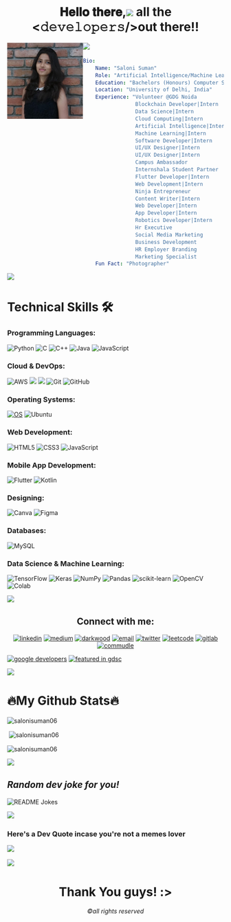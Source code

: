 <h1  align="center">  𝐇𝐞𝐥𝐥𝐨 𝐭𝐡𝐞𝐫𝐞,<img src="https://raw.githubusercontent.com/MartinHeinz/MartinHeinz/master/wave.gif" width="30px"> all the <𝚍𝚎𝚟𝚎𝚕𝚘𝚙𝚎𝚛𝚜/>out there!!</h1>
<a href="https://www.youtube.com/watch?v=dQw4w9WgXcQ"><img src="https://user-images.githubusercontent.com/73097560/115834477-dbab4500-a447-11eb-908a-139a6edaec5c.gif"></a>
<img width="35%" align="left" src="saloni1.jpeg" >

```yaml
Bio:
    Name: "Saloni Suman"
    Role: "Artificial Intelligence/Machine Learning @Google Developers Student Club-SNPIT"
    Education: "Bachelors (Honours) Computer Science."
    Location: "University of Delhi, India"
    Experience: "Volunteer @GDG Noida
                 Blockchain Developer|Intern    @Fastfindfirm
                 Data Science|Intern            @Fastfindfirm
                 Cloud Computing|Intern         @Fastfindfirm
                 Artificial Intelligence|Intern @Fastfindfirm
                 Machine Learning|Intern        @Fastfindfirm
                 Software Developer|Intern      @Fastfindfirm
                 UI/UX Designer|Intern          @All About Programming
                 UI/UX Designer|Intern          @Codedu Community
                 Campus Ambassador              @International MUN
                 Internshala Student Partner    @Internshala
                 Flutter Developer|Intern       @XcitEducation Worldwide
                 Web Development|Intern         @Intern'spedia
                 Ninja Entrepreneur             @Coding Ninjas
                 Content Writer|Intern          @Icy Tales
                 Web Developer|Intern           @Lets Grow More
                 App Developer|Intern           @Lets Grow More
                 Robotics Developer|Intern      @Kodacy
                 Hr Executive                   @LUDIFU (Let Us Do It For U)
                 Social Media Marketing         @LUDIFU (Let Us Do It For U)
                 Business Development           @LUDIFU (Let Us Do It For U)
                 HR Employer Branding           @LUDIFU (Let Us Do It For U)
                 Marketing Specialist           @LUDIFU (Let Us Do It For U)"
    Fun Fact: "Photographer"
```
<img src="https://user-images.githubusercontent.com/73097560/115834477-dbab4500-a447-11eb-908a-139a6edaec5c.gif"></a>
<h1> Technical Skills 🛠 </h1>

<h3 align="left">Programming Languages:</h3>

![Python](https://img.shields.io/badge/Python-FFD43B?style=for-the-badge&logo=python&logoColor=blue)
![C](https://img.shields.io/badge/c-%2300599C.svg?style=for-the-badge&logo=c&logoColor=white)
![C++](https://img.shields.io/badge/c++-%2300599C.svg?style=for-the-badge&logo=c%2B%2B&logoColor=white)
![Java](https://img.shields.io/badge/java-%23ED8B00.svg?style=for-the-badge&logo=java&logoColor=white)
![JavaScript](https://img.shields.io/badge/javascript-%23323330.svg?style=for-the-badge&logo=javascript&logoColor=%23F7DF1E)

<h3 align="left">Cloud & DevOps:</h3>

![AWS](https://img.shields.io/badge/AWS-%23FF9900.svg?style=for-the-badge&logo=amazon-aws&logoColor=white)
<img src="https://img.shields.io/badge/Google_Cloud-4285F4?style=for-the-badge&logo=google-cloud&logoColor=white" />
<img src="https://img.shields.io/badge/microsoft%20azure-2300C4CC?style=for-the-badge&logo=microsoft-azure&logoColor=white" />
![Git](https://img.shields.io/badge/git-%23F05033.svg?style=for-the-badge&logo=git&logoColor=white)
![GitHub](https://img.shields.io/badge/github-%23121011.svg?style=for-the-badge&logo=github&logoColor=white)

<h3 align="left">Operating Systems:</h3>

[![OS](https://img.shields.io/badge/OS-Linux-informational?style=flat-square&logo=linux&logoColor=white)](https://en.wikipedia.org/wiki/Linux)
![Ubuntu](https://img.shields.io/badge/Ubuntu-E95420?style=for-the-badge&logo=ubuntu&logoColor=white)

<h3 align="left">Web Development:</h3>

![HTML5](https://img.shields.io/badge/html5-%23E34F26.svg?style=for-the-badge&logo=html5&logoColor=white)
![CSS3](https://img.shields.io/badge/css3-%231572B6.svg?style=for-the-badge&logo=css3&logoColor=white)
![JavaScript](https://img.shields.io/badge/javascript-%23323330.svg?style=for-the-badge&logo=javascript&logoColor=%23F7DF1E)

<h3 align="left">Mobile App Development:</h3>

![Flutter](https://img.shields.io/badge/Flutter-%2302569B.svg?style=for-the-badge&logo=Flutter&logoColor=white)
![Kotlin](https://img.shields.io/badge/Kotlin-%712231.svg?style=for-the-badge&logo=Kotlin&logoColor=orange)

<h3 align="left">Designing:</h3>

![Canva](https://img.shields.io/badge/Canva-%2300C4CC.svg?style=for-the-badge&logo=Canva&logoColor=white)
![Figma](https://img.shields.io/badge/Figma-%2330DA.svg?style=for-the-badge&logo=Figma&logoColor=white)


<h3 align="left">Databases:</h3>

![MySQL](https://img.shields.io/badge/MySQL-E20028?style=for-the-badge&logo=MySQL&logoColor=black)


<h3 align="left">Data Science & Machine Learning:</h3>

![TensorFlow](https://img.shields.io/badge/TensorFlow-%23FF6F00.svg?style=for-the-badge&logo=TensorFlow&logoColor=white)
![Keras](https://img.shields.io/badge/Keras-%23D00000.svg?style=for-the-badge&logo=Keras&logoColor=white)
![NumPy](https://img.shields.io/badge/numpy-%23013243.svg?style=for-the-badge&logo=numpy&logoColor=white)
![Pandas](https://img.shields.io/badge/pandas-%23150458.svg?style=for-the-badge&logo=pandas&logoColor=white)
![scikit-learn](https://img.shields.io/badge/scikit--learn-%23F7931E.svg?style=for-the-badge&logo=scikit-learn&logoColor=white)
![OpenCV](https://img.shields.io/badge/opencv-%23white.svg?style=for-the-badge&logo=opencv&logoColor=white)
![Colab](https://img.shields.io/badge/googlecolab-%2300C4CC.svg?style=for-the-badge&logo=googlecolab&logoColor=white)

<img src="https://user-images.githubusercontent.com/73097560/115834477-dbab4500-a447-11eb-908a-139a6edaec5c.gif"></a>

<h2 align="center"> Connect with me: </h2>

<p align="center">
  <a href="https://www.linkedin.com/in/saloni-suman-35582a237"><img src="https://img.icons8.com/color/96/000000/linkedin.png" alt="linkedin"/></a>
  <a href="https://medium.com/@salonisuman06"><img src="https://img.icons8.com/color/96/000000/medium-logo.png" alt="medium"/></a>
  <a href="https://github.com/salonisuman06"><img src="https://img.icons8.com/fluent/96/000000/github.png" alt="darkwood"/></a>
  <a href="mailto:salonisuman06@gmail.com"><img src="https://img.icons8.com/color/96/000000/gmail.png" alt="email"/></a>
  <a href="https://twitter.com/__saloniii"><img src="https://img.icons8.com/color/96/000000/twitter.png" alt="twitter"/></a>
  <a href="https://leetcode.com/salonisuman06/"><img src="https://leetcode.com/static/images/LeetCode_logo_rvs.png" width="12%" alt="leetcode"/></a>
  <a href="https://gitlab.com/salonisuman06"><img src="https://img.icons8.com/color/96/000000/gitlab.png" alt="gitlab"/></a>
    <a href="https://www.commudle.com/users/salonisuman06"><img src="https://json.commudle.com/rails/active_storage/blobs/eyJfcmFpbHMiOnsibWVzc2FnZSI6IkJBaHBBZ3UzIiwiZXhwIjpudWxsLCJwdXIiOiJibG9iX2lkIn19--c793a76a579714d72bf7e51b0fe9d4d13640a460/commudle-logo-full.png"width="25%" alt="commudle"/></a>
  
  <a href="https://developers.google.com/profile/u/salonisuman06"><img src="https://www.gstatic.com/devrel-devsite/prod/ve286fa3f99aa90bc7ef7460968844e5bb93251ce750a58802f281151c87037d6/developers/images/lockup.svg" width="29%" alt="google developers"/></a>
  <a href="https://gitlab.com/salonisuman06"><img src="https://res.cloudinary.com/startup-grind/image/upload/dpr_2.0,fl_sanitize/v1/gcs/platform-data-dsc/contentbuilder/logo_dark_horizontal_097s7oa.svg" width="50%" alt="featured in gdsc"/></a>
</p>
  <!---   <a href="https://hub.docker.com/u/matyo91"><img src="https://img.icons8.com/color/96/000000/docker.png" alt="docker"/></a> --->


<a href="https://www.youtube.com/watch?v=dQw4w9WgXcQ"><img src="https://user-images.githubusercontent.com/73097560/115834477-dbab4500-a447-11eb-908a-139a6edaec5c.gif"></a>

<h1><b>🔥My Github Stats🔥 </b></h1>
<p><img align="center" src="https://github-readme-stats.vercel.app/api/top-langs?username=salonisuman06&show_icons=true&locale=en&layout=compact" alt="salonisuman06" /></p>

<p>&nbsp;<img align="center" src="https://github-readme-stats.vercel.app/api?username=salonisuman06&show_icons=true&locale=en" alt="salonisuman06" /></p>

<p><img align="center" src="https://github-readme-streak-stats.herokuapp.com/?user=salonisuman06&" alt="salonisuman06" /></p>

<img src="https://user-images.githubusercontent.com/73097560/115834477-dbab4500-a447-11eb-908a-139a6edaec5c.gif">
<h2><i>Random dev joke for you! </i></h2>

<img align="center" src="https://readme-jokes.vercel.app/api?bgColor=%23073b4c&textColor=%2306d6a0&aColor=%2306d6a0&borderColor=%2306d6a0" alt="README Jokes"></a> <!-- <a href="https://readme-jokes.vercel.app"> -->

<img src="https://user-images.githubusercontent.com/73097560/115834477-dbab4500-a447-11eb-908a-139a6edaec5c.gif"></a>

### Here's a Dev Quote incase you're not a memes lover
![](https://quotes-github-readme.vercel.app/api?type=horizontal&theme=radical)

<img src="https://user-images.githubusercontent.com/73097560/115834477-dbab4500-a447-11eb-908a-139a6edaec5c.gif">
<h1 align="Center"> Thank You guys! :></h1>
<h6 align="Center"> ©all rights reserved</h6>
